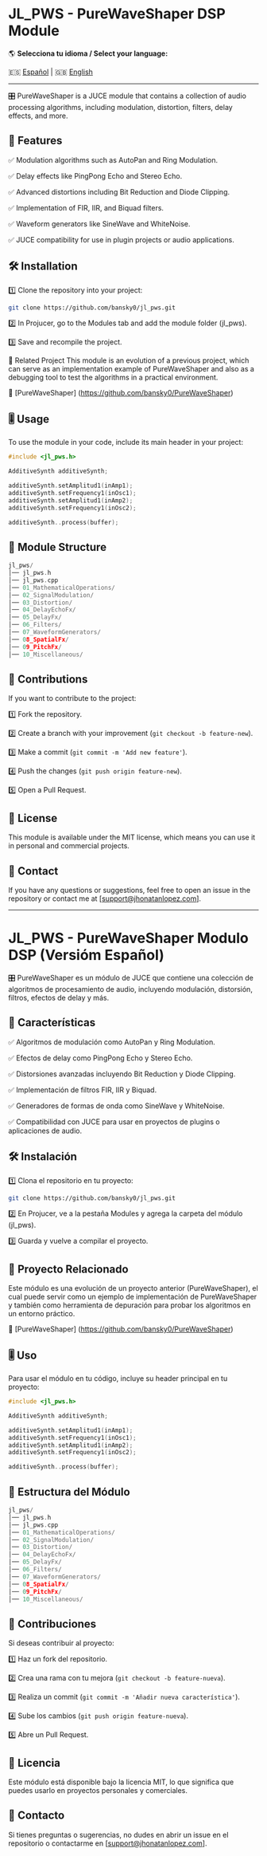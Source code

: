# JL_PWS - PureWaveShaper DSP Module

🌎 **Selecciona tu idioma / Select your language:**  

🇪🇸 [Español](#jl_pws---purewaveshaper-dsp-module) | 🇬🇧 [English](#jl_pws---purewaveshaper-dsp-module-english-version)  

---
🎛️ PureWaveShaper is a JUCE module that contains a collection of audio processing algorithms, including modulation, distortion, filters, delay effects, and more.

## 📌 Features

✅ Modulation algorithms such as AutoPan and Ring Modulation.

✅ Delay effects like PingPong Echo and Stereo Echo.

✅ Advanced distortions including Bit Reduction and Diode Clipping.

✅ Implementation of FIR, IIR, and Biquad filters.

✅ Waveform generators like SineWave and WhiteNoise.

✅ JUCE compatibility for use in plugin projects or audio applications.

## 🛠 Installation

1️⃣ Clone the repository into your project:

```sh
git clone https://github.com/bansky0/jl_pws.git
```

2️⃣ In Projucer, go to the Modules tab and add the module folder (jl_pws).

3️⃣ Save and recompile the project.

📂 Related Project
This module is an evolution of a previous project, which can serve as an implementation example of PureWaveShaper and also as a debugging tool to test the algorithms in a practical environment.

🔗 [PureWaveShaper] (https://github.com/bansky0/PureWaveShaper)

## 🎚 Usage

To use the module in your code, include its main header in your project:

```cpp
#include <jl_pws.h>

AdditiveSynth additiveSynth;

additiveSynth.setAmplitud1(inAmp1);
additiveSynth.setFrequency1(inOsc1);
additiveSynth.setAmplitud1(inAmp2);
additiveSynth.setFrequency1(inOsc2);

additiveSynth..process(buffer);
```

## 📖 Module Structure

```cpp
jl_pws/
│── jl_pws.h
│── jl_pws.cpp
│── 01_MathematicalOperations/
│── 02_SignalModulation/
│── 03_Distortion/
│── 04_DelayEchoFx/
│── 05_DelayFx/
│── 06_Filters/
│── 07_WaveformGenerators/
│── 08_SpatialFx/
│── 09_PitchFx/
│── 10_Miscellaneous/
```

## 🤝 Contributions

If you want to contribute to the project:

1️⃣ Fork the repository.

2️⃣ Create a branch with your improvement (`git checkout -b feature-new`).

3️⃣ Make a commit (`git commit -m 'Add new feature'`).

4️⃣ Push the changes (`git push origin feature-new`).

5️⃣ Open a Pull Request.

## 📜 License

This module is available under the MIT license, which means you can use it in personal and commercial projects.

## 📧 Contact

If you have any questions or suggestions, feel free to open an issue in the repository or contact me at [support@jhonatanlopez.com].

---
# JL_PWS - PureWaveShaper Modulo DSP (Versióm Español)

🎛️ PureWaveShaper es un módulo de JUCE que contiene una colección de algoritmos de procesamiento de audio, incluyendo modulación, distorsión, filtros, efectos de delay y más.

## 📌 Características

✅ Algoritmos de modulación como AutoPan y Ring Modulation.

✅ Efectos de delay como PingPong Echo y Stereo Echo.

✅ Distorsiones avanzadas incluyendo Bit Reduction y Diode Clipping.

✅ Implementación de filtros FIR, IIR y Biquad.

✅ Generadores de formas de onda como SineWave y WhiteNoise.

✅ Compatibilidad con JUCE para usar en proyectos de plugins o aplicaciones de audio.

## 🛠 Instalación

1️⃣ Clona el repositorio en tu proyecto:

```sh
git clone https://github.com/bansky0/jl_pws.git
```

2️⃣ En Projucer, ve a la pestaña Modules y agrega la carpeta del módulo (jl_pws).

3️⃣ Guarda y vuelve a compilar el proyecto.

## 📂 Proyecto Relacionado

Este módulo es una evolución de un proyecto anterior (PureWaveShaper), el cual puede servir como un ejemplo de implementación de PureWaveShaper y también como herramienta de depuración para probar los algoritmos en un entorno práctico.

🔗 [PureWaveShaper] (https://github.com/bansky0/PureWaveShaper)

## 🎚 Uso

Para usar el módulo en tu código, incluye su header principal en tu proyecto:

```cpp
#include <jl_pws.h>

AdditiveSynth additiveSynth;

additiveSynth.setAmplitud1(inAmp1);
additiveSynth.setFrequency1(inOsc1);
additiveSynth.setAmplitud1(inAmp2);
additiveSynth.setFrequency1(inOsc2);

additiveSynth..process(buffer);
```

## 📖 Estructura del Módulo

```cpp
jl_pws/
│── jl_pws.h
│── jl_pws.cpp
│── 01_MathematicalOperations/
│── 02_SignalModulation/
│── 03_Distortion/
│── 04_DelayEchoFx/
│── 05_DelayFx/
│── 06_Filters/
│── 07_WaveformGenerators/
│── 08_SpatialFx/
│── 09_PitchFx/
│── 10_Miscellaneous/
```

## 🤝 Contribuciones

Si deseas contribuir al proyecto:

1️⃣ Haz un fork del repositorio.

2️⃣ Crea una rama con tu mejora (`git checkout -b feature-nueva`).

3️⃣ Realiza un commit (`git commit -m 'Añadir nueva característica'`).

4️⃣ Sube los cambios (`git push origin feature-nueva`).

5️⃣ Abre un Pull Request.

## 📜 Licencia

Este módulo está disponible bajo la licencia MIT, lo que significa que puedes usarlo en proyectos personales y comerciales.

## 📧 Contacto

Si tienes preguntas o sugerencias, no dudes en abrir un issue en el repositorio o contactarme en [support@jhonatanlopez.com].